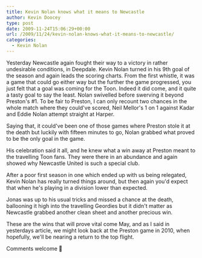 ```yaml
---
title: Kevin Nolan knows what it means to Newcastle
author: Kevin Doocey
type: post
date: 2009-11-24T15:06:29+00:00
url: /2009/11/24/kevin-nolan-knows-what-it-means-to-newcastle/
categories:
  - Kevin Nolan
---
```


Yesterday Newcastle again fought their way to a victory in rather undesirable conditions, in Deepdale. Kevin Nolan turned in his 9th goal of the season and again leads the scoring charts. From the first whistle, it was a game that could go either way but the further the game progressed, you just felt that a goal was coming for the Toon. Indeed it did come, and it quite a tasty goal to say the least. Nolan swivelled before swerving it beyond Preston's #1. To be fair to Preston, I can only recount two chances in the whole match where they could've scored, Neil Mellor's 1 on 1 against Kadar and Eddie Nolan attempt straight at Harper.

Saying that, it could've been one of those games where Preston stole it at the death but luckily with fifteen minutes to go, Nolan grabbed what proved to be the only goal in the game.

His celebration said it all, and he knew what a win away at Preston meant to the travelling Toon fans. They were there in an abundance and again showed why Newcastle United is such a special club.

After a poor first season in one which ended up with us being relegated, Kevin Nolan has really turned things around, but then again you'd expect that when he's playing in a division lower than expected.

Jonas was up to his usual tricks and missed a chance at the death, ballooning it high into the travelling Geordies but it didn't matter as Newcastle grabbed another clean sheet and another precious win.

These are the wins that will prove vital come May, and as I said in yesterdays article, we might look back at the Preston game in 2010, when hopefully, we'll be nearing a return to the top flight.

Comments welcome 🙂<!-- Article End -->
